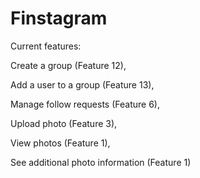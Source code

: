 # Finstagram
Current features:

Create a group (Feature 12), 

Add a user to a group (Feature 13),

Manage follow requests (Feature 6),

Upload photo (Feature 3),

View photos (Feature 1),

See additional photo information (Feature 1)


